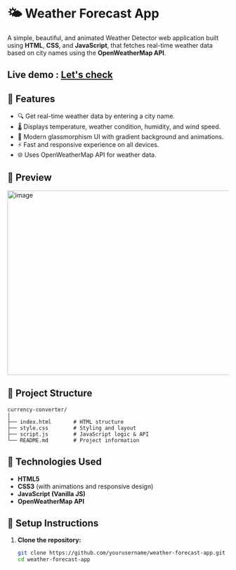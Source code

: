 # 🌤️ Weather Forecast App

A simple, beautiful, and animated Weather Detector web application built using **HTML**, **CSS**, and **JavaScript**, that fetches real-time weather data based on city names using the **OpenWeatherMap API**.

## Live demo : [Let's check](https://mohdsohel-07.github.io/weather-forecast/)

## 🚀 Features

- 🔍 Get real-time weather data by entering a city name.
- 🌡️ Displays temperature, weather condition, humidity, and wind speed.
- 🎨 Modern glassmorphism UI with gradient background and animations.
- ⚡ Fast and responsive experience on all devices.
- 🌐 Uses OpenWeatherMap API for weather data.

## 📸 Preview


<img width="960" height="420" alt="image" src="https://github.com/user-attachments/assets/9d7411a6-b816-407a-b21c-4e4b41170ff7" />


## 📁 Project Structure

```
currency-converter/
│
├── index.html       # HTML structure
├── style.css        # Styling and layout
├── script.js        # JavaScript logic & API
└── README.md        # Project information
```


## 🔧 Technologies Used

- **HTML5**
- **CSS3** (with animations and responsive design)
- **JavaScript (Vanilla JS)**
- **OpenWeatherMap API**

## 🔑 Setup Instructions

1. **Clone the repository:**

   ```bash
   git clone https://github.com/yourusername/weather-forecast-app.git
   cd weather-forecast-app
